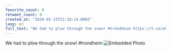 ```yaml
---
favorite_count: 0
retweet_count: 0
created_at: "2019-01-13T21:18:14.000Z"
lang: en
full_text: "We had to plow through the snow! #trondheim https://t.co/oNIcs2kbK5"
---
```


We had to plow through the snow! #trondheim
![Embedded Photo](https://twitter-media-coderbyheart.s3.eu-north-1.amazonaws.com/1084560276123500544-Dw0h0NnXcAInKj1.jpg)

